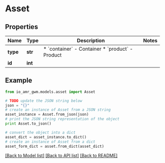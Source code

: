 # Asset


## Properties
Name | Type | Description | Notes
------------ | ------------- | ------------- | -------------
**type** | **str** | * &#x60;container&#x60; - Container * &#x60;product&#x60; - Product | 
**id** | **int** |  | 

## Example

```python
from io_amr_gwm.models.asset import Asset

# TODO update the JSON string below
json = "{}"
# create an instance of Asset from a JSON string
asset_instance = Asset.from_json(json)
# print the JSON string representation of the object
print Asset.to_json()

# convert the object into a dict
asset_dict = asset_instance.to_dict()
# create an instance of Asset from a dict
asset_form_dict = asset.from_dict(asset_dict)
```
[[Back to Model list]](../README.md#documentation-for-models) [[Back to API list]](../README.md#documentation-for-api-endpoints) [[Back to README]](../README.md)


